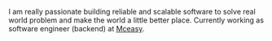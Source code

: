 I am really passionate building reliable and scalable software to solve real world problem and make the world a little better place. Currently working as software engineer (backend) at [Mceasy](https://www.mceasy.com/). 
